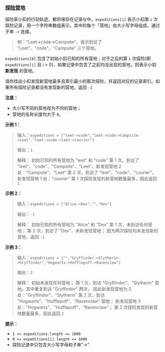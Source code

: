 ### [探险营地](https://leetcode-cn.com/problems/0Zeoeg)

探险家小扣的行动轨迹，都将保存在记录仪中。`expeditions[i]` 表示小扣第 `i` 次探险记录，用一个字符串数组表示。其中的每个「营地」由大小写字母组成，通过子串 `->` 连接。
> 例："Leet->code->Campsite"，表示到访了 "Leet"、"code"、"Campsite" 三个营地。

`expeditions[0]` 包含了初始小扣已知的所有营地；对于之后的第 `i` 次探险(即 `expeditions[i]` 且 i > 0)，如果记录中包含了之前均没出现的营地，则表示小扣 **新发现** 的营地。

请你找出小扣发现新营地最多且索引最小的那次探险，并返回对应的记录索引。如果所有探险记录都没有发现新的营地，返回 `-1`

**注意：**
- 大小写不同的营地视为不同的营地；
- 营地的名称长度均大于 `0`。

**示例 1：**
>输入：`expeditions = ["leet->code","leet->code->Campsite->Leet","leet->code->leet->courier"]`
>
>输出：`1`
>
>解释：
>初始已知的所有营地为 "leet" 和 "code"
>第 1 次，到访了 "leet"、"code"、"Campsite"、"Leet"，新发现营地 2 处："Campsite"、"Leet"
>第 2 次，到访了 "leet"、"code"、"courier"，新发现营地 1 处："courier"
>第 1 次探险发现的新营地数量最多，因此返回 `1`

**示例 2：**
>输入：`expeditions = ["Alice->Dex","","Dex"]`
>
>输出：`-1`
>
>解释：
>初始已知的所有营地为 "Alice" 和 "Dex"
>第 1 次，未到访任何营地；
>第 2 次，到访了 "Dex"，未新发现营地；
>因为两次探险均未发现新的营地，返回 `-1`

**示例 3：**
>输入：`expeditions = ["","Gryffindor->Slytherin->Gryffindor","Hogwarts->Hufflepuff->Ravenclaw"]`
>
>输出：`2`
>
>解释：
>初始未发现任何营地；
>第 1 次，到访 "Gryffindor"、"Slytherin" 营地，其中重复到访 "Gryffindor" 两次，
>因此新发现营地为 2 处："Gryffindor"、"Slytherin"
>第 2 次，到访 "Hogwarts"、"Hufflepuff"、"Ravenclaw" 营地；
>新发现营地 3 处："Hogwarts"、"Hufflepuff"、"Ravenclaw"；
>第 2 次探险发现的新营地数量最多，因此返回 `2`

**提示：**
- `1 <= expeditions.length <= 1000`
- `0 <= expeditions[i].length <= 1000`
- 探险记录中只包含大小写字母和子串"->"